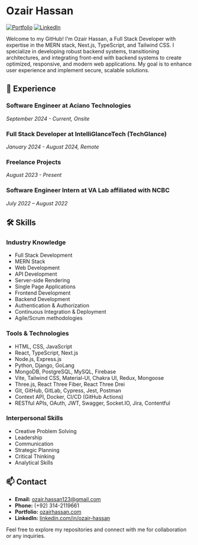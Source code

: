 # Ozair Hassan

[![Portfolio](https://img.shields.io/badge/Portfolio-ozairhassan.com-blue)](https://ozairhassan.com/)
[![LinkedIn](https://img.shields.io/badge/LinkedIn-ozair--hassan-blue)](https://www.linkedin.com/in/ozair-hassan)

Welcome to my GitHub! I'm Ozair Hassan, a Full Stack Developer with expertise in the MERN stack, Next.js, TypeScript, and Tailwind CSS. I specialize in developing robust backend systems, transitioning architectures, and integrating front-end with backend systems to create optimized, responsive, and modern web applications. My goal is to enhance user experience and implement secure, scalable solutions.

## 💼 Experience

### Software Engineer at Aciano Technologies
*September 2024 - Current, Onsite*

### Full Stack Developer at IntelliGlanceTech (TechGlance)
*January 2024 - August 2024, Remote*

### Freelance Projects
*August 2023 - Present*

### Software Engineer Intern at VA Lab affiliated with NCBC
*July 2022 – August 2022*


## 🛠️ Skills

<div class="grid-container">
  <div class="card">
    <h3>Industry Knowledge</h3>
    <ul>
      <li>Full Stack Development</li>
      <li>MERN Stack</li>
      <li>Web Development</li>
      <li>API Development</li>
      <li>Server-side Rendering</li>
      <li>Single Page Applications</li>
      <li>Frontend Development</li>
      <li>Backend Development</li>
      <li>Authentication & Authorization</li>
      <li>Continuous Integration & Deployment</li>
      <li>Agile/Scrum methodologies</li>
    </ul>
  </div>

  <div class="card">
    <h3>Tools & Technologies</h3>
    <ul>
      <li>HTML, CSS, JavaScript</li>
      <li>React, TypeScript, Next.js</li>
      <li>Node.js, Express.js</li>
      <li>Python, Django, GoLang</li>
      <li>MongoDB, PostgreSQL, MySQL, Firebase</li>
      <li>Vite, Tailwind CSS, Material-UI, Chakra UI, Redux, Mongoose</li>
      <li>Three.js, React Three Fiber, React Three Drei</li>
      <li>Git, GitHub, GitLab, Cypress, Jest, Postman</li>
      <li>Context API, Docker, CI/CD (GitHub Actions)</li>
      <li>RESTful APIs, OAuth, JWT, Swagger, Socket.IO, Jira, Contentful</li>
    </ul>
  </div>

  <div class="card">
    <h3>Interpersonal Skills</h3>
    <ul>
      <li>Creative Problem Solving</li>
      <li>Leadership</li>
      <li>Communication</li>
      <li>Strategic Planning</li>
      <li>Critical Thinking</li>
      <li>Analytical Skills</li>
    </ul>
  </div>
</div>

## 📫 Contact

- **Email:** [ozair.hassan123@gmail.com](mailto:ozair.hassan123@gmail.com)
- **Phone:** (+92) 314-2119661
- **Portfolio:** [ozairhassan.com](https://ozairhassan.com/)
- **LinkedIn:** [linkedin.com/in/ozair-hassan](https://www.linkedin.com/in/ozair-hassan)

Feel free to explore my repositories and connect with me for collaboration or any inquiries.
